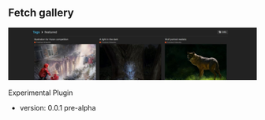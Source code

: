 ## Fetch gallery
![title_image](./resources/title_image.jpg?raw=true "Title")

Experimental Plugin

* version: 0.0.1 pre-alpha
